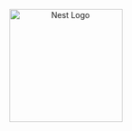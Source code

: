 <p align="center">
  <a href="http://panana.app/" target="blank"><img src="https://panana.app/src/assets/logo.svg" width="200" alt="Nest Logo" /></a>
</p>
